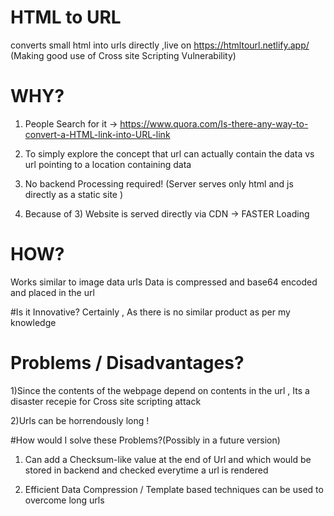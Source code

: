#  HTML to URL 
converts small html into urls directly ,live on https://htmltourl.netlify.app/
(Making good use of Cross site Scripting Vulnerability)

# WHY?
1) People Search for it  -> https://www.quora.com/Is-there-any-way-to-convert-a-HTML-link-into-URL-link

2) To simply explore the concept that url can actually contain the data vs url pointing to a location containing data 

3) No backend Processing required! (Server serves only html and js directly as a static site )

4) Because of 3) Website is served directly via CDN -> FASTER Loading 


# HOW?
Works similar to image data urls
Data is compressed and base64 encoded and placed in the url 

#Is it Innovative?
Certainly , As there is no similar product as per my knowledge

# Problems / Disadvantages?
1)Since the contents of the webpage depend on contents in the url , Its a disaster recepie for Cross site scripting attack

2)Urls can be horrendously long !  

#How would I solve these Problems?(Possibly in a future version)
1) Can add a Checksum-like value at the end of Url and which would be stored in backend and checked everytime a url is rendered
 
2) Efficient Data Compression / Template based techniques can be used to overcome long urls 
